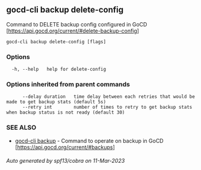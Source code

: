 ## gocd-cli backup delete-config

Command to DELETE backup config configured in GoCD [https://api.gocd.org/current/#delete-backup-config]

```
gocd-cli backup delete-config [flags]
```

### Options

```
  -h, --help   help for delete-config
```

### Options inherited from parent commands

```
      --delay duration   time delay between each retries that would be made to get backup stats (default 5s)
      --retry int        number of times to retry to get backup stats when backup status is not ready (default 30)
```

### SEE ALSO

* [gocd-cli backup](gocd-cli_backup.md)	 - Command to operate on backup in GoCD [https://api.gocd.org/current/#backups]

###### Auto generated by spf13/cobra on 11-Mar-2023
